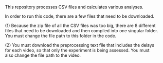 This repository processes CSV files and calculates various analyses. 

In order to run this code, there are a few files that need to be downloaded. 

(1) Because the zip file of all the CSV files was too big, there are 8 different files that need to be downloaded and then compiled into one singular folder. You must change the file  path to this folder in the code. 

(2) You must download the preprocessing text file that includes the delays for each video, so that only the experiment is being assessed. You must also change the file path to the video. 
